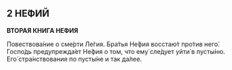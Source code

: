## 2 НЕ́ФИЙ

**ВТОРА́Я КНИ́ГА НЕ́ФИЯ**

Повествова́ние о сме́рти Ле́гия. Бра́тья Не́фия восстаю́т про́тив него́. Госпо́дь предупрежда́ет Не́фия о том, что ему́ сле́дует уйти́ в пусты́ню. Его́ стра́нствования по пусты́не и так да́лее.
